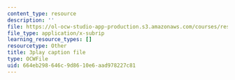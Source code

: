 ```yaml
---
content_type: resource
description: ''
file: https://ol-ocw-studio-app-production.s3.amazonaws.com/courses/res-18-009-learn-differential-equations-up-close-with-gilbert-strang-and-cleve-moler-fall-2015/664eb298646c9d8610e6aad978227c81_Mva9UIz_wwA.srt
file_type: application/x-subrip
learning_resource_types: []
resourcetype: Other
title: 3play caption file
type: OCWFile
uid: 664eb298-646c-9d86-10e6-aad978227c81
---
```

